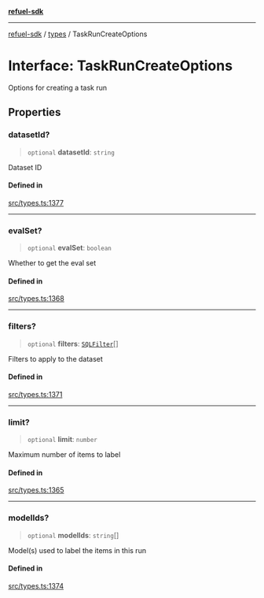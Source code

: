 [**refuel-sdk**](../../README.md)

***

[refuel-sdk](../../modules.md) / [types](../README.md) / TaskRunCreateOptions

# Interface: TaskRunCreateOptions

Options for creating a task run

## Properties

### datasetId?

> `optional` **datasetId**: `string`

Dataset ID

#### Defined in

[src/types.ts:1377](https://github.com/refuel-ai/refuel-sdk/blob/61d30041216a525535e2edabde48af0f00ec66c9/src/types.ts#L1377)

***

### evalSet?

> `optional` **evalSet**: `boolean`

Whether to get the eval set

#### Defined in

[src/types.ts:1368](https://github.com/refuel-ai/refuel-sdk/blob/61d30041216a525535e2edabde48af0f00ec66c9/src/types.ts#L1368)

***

### filters?

> `optional` **filters**: [`SQLFilter`](SQLFilter.md)[]

Filters to apply to the dataset

#### Defined in

[src/types.ts:1371](https://github.com/refuel-ai/refuel-sdk/blob/61d30041216a525535e2edabde48af0f00ec66c9/src/types.ts#L1371)

***

### limit?

> `optional` **limit**: `number`

Maximum number of items to label

#### Defined in

[src/types.ts:1365](https://github.com/refuel-ai/refuel-sdk/blob/61d30041216a525535e2edabde48af0f00ec66c9/src/types.ts#L1365)

***

### modelIds?

> `optional` **modelIds**: `string`[]

Model(s) used to label the items in this run

#### Defined in

[src/types.ts:1374](https://github.com/refuel-ai/refuel-sdk/blob/61d30041216a525535e2edabde48af0f00ec66c9/src/types.ts#L1374)
